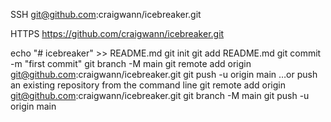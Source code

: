 SSH
git@github.com:craigwann/icebreaker.git

HTTPS
https://github.com/craigwann/icebreaker.git

echo "# icebreaker" >> README.md
git init
git add README.md
git commit -m "first commit"
git branch -M main
git remote add origin git@github.com:craigwann/icebreaker.git
git push -u origin main
…or push an existing repository from the command line
git remote add origin git@github.com:craigwann/icebreaker.git
git branch -M main
git push -u origin main